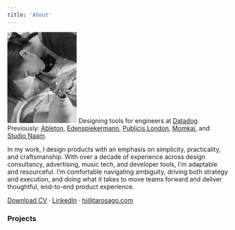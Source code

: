 ```yaml
---
title: 'About'
---
```

![_](trang.png)
Designing tools for engineers at [Datadog](https://datadoghq.com).</br>
Previously: [Ableton](https://www.ableton.com/en/),  [Edenspiekermann](https://www.edenspiekermann.com/eu/), [Publicis London](https://publicislondon.co.uk/), [Momkai](https://www.momkai.com/), and [Studio Naam](https://studionaam.com/). 

In my work, I design products with an emphasis on simplicity, practicality, and craftsmanship. With over a decade of experience across design consultancy, advertising, music tech, and developer tools, I'm adaptable and resourceful. I’m comfortable navigating ambiguity, driving both strategy and execution, and doing what it takes to move teams forward and deliver thoughtful, end-to-end product experience.

[Download CV](https://drive.google.com/file/d/1223drbPsJJY5yhFF3b0VBeE-5e16O9zP/view?usp=sharing) ·
[LinkedIn](https://www.linkedin.com/in/nmtrang29/) ·
[hi@tarosago.com](https://www.linkedin.com/in/nmtrang29/)  

### Projects

